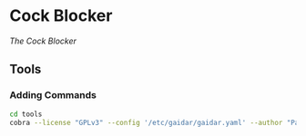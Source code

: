 # Cock Blocker
_The Cock Blocker_


## Tools
### Adding Commands
```bash
cd tools
cobra --license "GPLv3" --config '/etc/gaidar/gaidar.yaml' --author "Paulson McIntyre" add <cmd name>
```
